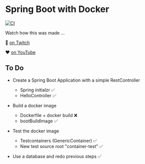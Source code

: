 # Spring Boot with Docker

[![CI](https://github.com/AdevintaSpain/spring-boot-docker/actions/workflows/gradle.yml/badge.svg)](https://github.com/AdevintaSpain/spring-boot-docker/actions/workflows/gradle.yml)

Watch how this was made ...

💜 [on Twitch](https://www.twitch.tv/videos/1028060859)

❤️ [on YouTube](https://www.youtube.com/watch?v=gx99aHEszp0)

## To Do 

- Create a Spring Boot Application with a simple RestController
  - Spring initialzr ✅
  - HelloController ✅

- Build a docker image
  - Dockerfile + docker build ❌
  - bootBuildImage ✅

- Test the docker image
  - Testcontainers (GenericContainer) ✅
  - New test source root "container-test" ✅
  
- Use a database and redo previous steps ✅
